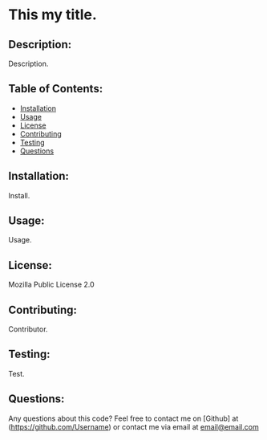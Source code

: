 
  # This my title.
  
  ## Description:
  Description.
  
  ## Table of Contents:
  - [Installation](#installation)
  - [Usage](#usage)
  - [License](#license)
  - [Contributing](#contributing)
  - [Testing](#testing)
  - [Questions](#questions)

  ## Installation:  
  Install.
  
  ## Usage:
  Usage.
  
  ## License:
  Mozilla Public License 2.0

  ## Contributing:
  Contributor.

  ## Testing:
  Test.

  ## Questions:
  Any questions about this code? Feel free to contact me on [Github] at (https://github.com/Username)
  or contact me via email at email@email.com
  
